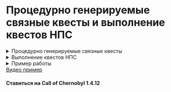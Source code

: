 
# Процедурно генерируемые связные квесты и выполнение квестов НПС
<details>
  <summary>Процедурно генерируемые связные квесты</summary>
***
Идея данной системы позаимствонна у Alife. Планировщик, основываясь на множестве условий и событий в игровом мире дает цели ГГ и НПС, они в свою очередь должны достигнуть определеного радиуса до цели, и если нужно выполнить условие выполнения квеста (убийство мобов, взятие предмета и тп). Далее планировщик может сгенерировать новые (под)цели для достижения основной цели.
Экземпляр планировщика генерирует свою линию квестов, в игре могут быть запущены несколько экземпляров планировщиков.
Планировщику в начале задаётся цель и НПС(ы), возможно ГГ, которые будут выполнять квесты, каждый НПС под планировщиком и активным заданием пытается выполнить цель, достигая цели непосредственно "пешком". Из-за того, что Alife непредсказуемый - с НПС(ами)  может случиться что угодно (смерть, кража квестового предмета и тд.). Получается что выполнение каждой квестовой линии планировщика будет уникально, при этом главная цель линии сохраняется.
### Примеры
**Цель:** Артефакт.

**Работодатели:** Сахаров, Волкодав, Бармен.

**Исполнители:** Вася, Петя, ГГ.

Пояснение:<br>
*Одиночка Вася получает квест от Сахорова на доставку нового единственного артефакта из далёкого и страшного места Зоны. Наёмник Петя получает такой же заказ от Волкодава. ГГ получет заказ от Бармена*
Развития событий:<br> 
- Вася дошёл до артефакта, взял его и отнес Сахорову, Петя не нагнал Васю, ГГ не выполнял квест.
- Вася дошёл до артефакта, застаёт на месте ГГ с артефактом, происходит разговор или пальба, по пути назад на ГГ нападает Петя.
- Петя дошёл до артефакта, взял его но по пути его убили мутанты, (ГГ как бы случайно получаерт сообщение о месте где искать труп),  - Петя наход труп первым и забирает артефакт и доставляет Сахорову (у ГГ задание провалено)

Это очень топорные и простые примеры, но на них видно, что ситуации могут складываться по разному в огромном количестве вариаций.
</details>

<details>
  <summary>Выполнение квестов НПС</summary>
***
Для того чтобы НПС могли выполнять квесты им нужно создать специальную схему поведения, схема эта написана таким образом, что планировщик квестов подставляет координаты целей, чтобы НПС шёл к этим координатам, по достижению координат - схема сигнализирует планировщику и ждет новых целей или отпускает НПС.
</details>

<details>
	<summary>Пример работы</summary>
Для тестирования и просто просмотра работы системы - скачайте сохранение из папки "save" данного репозитория, загрузите его, навидите прицел на любого НПС, выйдите в главное меню, нажмите "U", вернитесь в игру. В игре заспавнится НПС-работодатель и объект-цель "Ноутбук". Можно проследить как назначенный НПС будет двигаться к НПС-работодателю, затем к цели "Ноутбуку", и потом обратно к работодателю (для отчета). Цель-объект можно переносить в и наблюдать как НПС будет на это реагировать.
</details>
<a href="https://youtu.be/otGTh_2ASr0" target="_blank">Видео пример</a>

#### Ставиться на Call of Chernobyl 1.4.12

